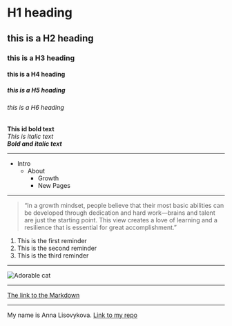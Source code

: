 # H1 heading
## this is a H2 heading
### this is a H3 heading
#### this is a H4 heading
##### this is a H5 heading
###### this is a H6 heading

**This id bold text**   
*This is italic text*   
_**Bold and italic text**_   


***
- Intro
  * About
    + Growth
    + New Pages

***
> “In a growth mindset, people believe that their most basic abilities can be developed through dedication and hard work—brains and talent are just the starting point. This view creates a love of learning and a resilience that is essential for great accomplishment.” 

1. This is the first reminder
2. This is the second reminder
3. This is the third reminder

***

![Adorable cat](https://i2-prod.manchestereveningnews.co.uk/incoming/article18781740.ece/ALTERNATES/s1200c/0_cat-in-the-hat-1.jpg)

***

[The link to the Markdown](https://docs.github.com/ru/get-started/writing-on-github/getting-started-with-writing-and-formatting-on-github/basic-writing-and-formatting-syntax)

***
My name is Anna Lisovykova.
[Link to my repo](https://github.com/lesovikova)





